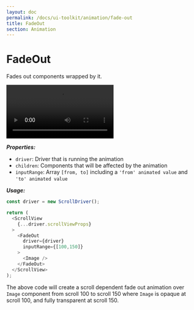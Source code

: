 ```yaml
---
layout: doc
permalink: /docs/ui-toolkit/animation/fade-out
title: FadeOut
section: Animation
---
```


# FadeOut

Fades out components wrapped by it.

<div class="video-screen">
  <video width="280" loop autoplay>
    <source src="/video/examples/03 fade in and out.mp4" type="video/mp4">
    <source src="/video/examples/03 fade in and out.webm" type="video/webm">
  </video>
</div>

***Properties:***

- `driver`: Driver that is running the animation
- `children`: Components that will be affected by the animation
- `inputRange`: Array `[from, to]` including a `'from' animated value` and `'to' animated value`

***Usage:***

```javascript
const driver = new ScrollDriver();

return (
  <ScrollView
    {...driver.scrollViewProps}
  >
    <FadeOut
      driver={driver}
      inputRange={[100,150]}
    >
      <Image />
    </FadeOut>
  </ScrollView>
);
```

The above code will create a scroll dependent fade out animation over `Image` component from scroll 100 to scroll 150 where `Image` is opaque at scroll 100, and fully transparent at scroll 150.
